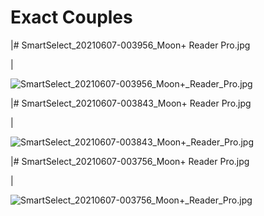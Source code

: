 # Exact Couples

|# SmartSelect_20210607-003956_Moon+ Reader Pro.jpg

|

![SmartSelect_20210607-003956_Moon+_Reader_Pro.jpg](image%202/SmartSelect_20210607-003956_Moon+_Reader_Pro.jpg)

|# SmartSelect_20210607-003843_Moon+ Reader Pro.jpg

|

![SmartSelect_20210607-003843_Moon+_Reader_Pro.jpg](image%202/SmartSelect_20210607-003843_Moon+_Reader_Pro.jpg)

|# SmartSelect_20210607-003756_Moon+ Reader Pro.jpg

|

![SmartSelect_20210607-003756_Moon+_Reader_Pro.jpg](image%202/SmartSelect_20210607-003756_Moon+_Reader_Pro.jpg)
